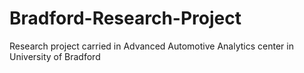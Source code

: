# Bradford-Research-Project
Research project carried in Advanced Automotive Analytics center in University of Bradford
